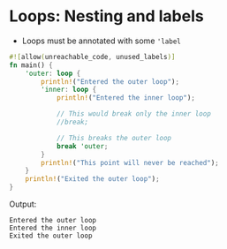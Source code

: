 # Loops: Nesting and labels

* Loops must be annotated with some `'label`

```rust
#![allow(unreachable_code, unused_labels)]
fn main() {
    'outer: loop {
        println!("Entered the outer loop");
        'inner: loop {
            println!("Entered the inner loop");

            // This would break only the inner loop
            //break;

            // This breaks the outer loop
            break 'outer;
        }
        println!("This point will never be reached");
    }
    println!("Exited the outer loop");
}
```

Output:

```
Entered the outer loop
Entered the inner loop
Exited the outer loop
```

